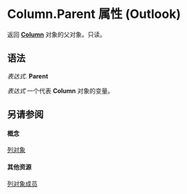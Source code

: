 
# Column.Parent 属性 (Outlook)

返回  **[Column](b7eb6916-2d80-57c3-2077-47a2a4c73185.md)** 对象的父对象。只读。


## 语法

 _表达式_. **Parent**

 _表达式_ 一个代表 **Column** 对象的变量。


## 另请参阅


#### 概念


[列对象](b7eb6916-2d80-57c3-2077-47a2a4c73185.md)
#### 其他资源


[列对象成员](c9b724b2-49e3-8cd5-95c7-0e4ea423df46.md)